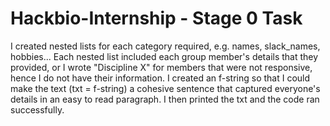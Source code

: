 # Hackbio-Internship - Stage 0 Task
I created nested lists for each category required, e.g. names, slack_names, hobbies...
Each nested list included each group member's details that they provided, or I wrote "Discipline X" for members that were not responsive, hence I do not have their information.
I created an f-string so that I could make the text (txt = f-string) a cohesive sentence that captured everyone's details in an easy to read paragraph.
I then printed the txt and the code ran successfully.

